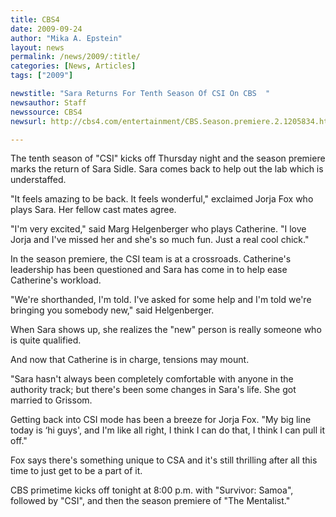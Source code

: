 ```yaml
---
title: CBS4
date: 2009-09-24
author: "Mika A. Epstein"
layout: news
permalink: /news/2009/:title/
categories: [News, Articles]
tags: ["2009"]

newstitle: "Sara Returns For Tenth Season Of CSI On CBS  "
newsauthor: Staff
newssource: CBS4
newsurl: http://cbs4.com/entertainment/CBS.Season.premiere.2.1205834.html

---
```


The tenth season of "CSI" kicks off Thursday night and the season premiere marks the return of Sara Sidle. Sara comes back to help out the lab which is understaffed.

"It feels amazing to be back. It feels wonderful," exclaimed Jorja Fox who plays Sara. Her fellow cast mates agree.

"I'm very excited," said Marg Helgenberger who plays Catherine. "I love Jorja and I've missed her and she's so much fun. Just a real cool chick."

In the season premiere, the CSI team is at a crossroads. Catherine's leadership has been questioned and Sara has come in to help ease Catherine's workload.

"We're shorthanded, I'm told. I've asked for some help and I'm told we're bringing you somebody new," said Helgenberger.

When Sara shows up, she realizes the "new" person is really someone who is quite qualified.

And now that Catherine is in charge, tensions may mount.

"Sara hasn't always been completely comfortable with anyone in the authority track; but there's been some changes in Sara's life. She got married to Grissom.

Getting back into CSI mode has been a breeze for Jorja Fox. "My big line today is &#8216;hi guys', and I'm like all right, I think I can do that, I think I can pull it off."

Fox says there's something unique to CSA and it's still thrilling after all this time to just get to be a part of it.

CBS primetime kicks off tonight at 8:00 p.m. with "Survivor: Samoa", followed by "CSI", and then the season premiere of "The Mentalist."
